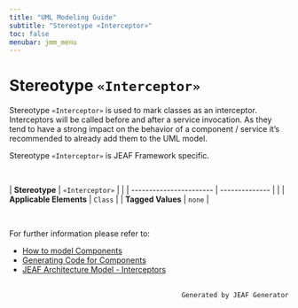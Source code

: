```yaml
---
title: "UML Modeling Guide"
subtitle: "Stereotype «Interceptor»"
toc: false
menubar: jmm_menu
---
```


# Stereotype `«Interceptor»`
Stereotype `«Interceptor»` is used to mark classes as an interceptor. Interceptors will be called before and after a service invocation. As they tend to have a strong impact on the behavior of a component / service it’s recommended to already add them to the UML model.

Stereotype `«Interceptor»` is JEAF Framework specific.

<br>

| **Stereotype**          | `«Interceptor»` | |
| ----------------------- | -------------- | |
| **Applicable Elements** | `Class`        |
| **Tagged Values**       | `none`           |

<br>

For further information please refer to:
- [How to model Components](/uml-modeling-guide/how-tos/how-to-model-jeaf-components)
- [Generating Code for Components](/developer-guide/code-for-jeaf-components)
- [JEAF Architecture Model - Interceptors](https://anaptecs.atlassian.net/wiki/spaces/JEAF/pages/515276970/JEAF+Architecture+Model#Interceptor)


<br>

<div style="text-align: right"><code>Generated by JEAF Generator</code></div>

    